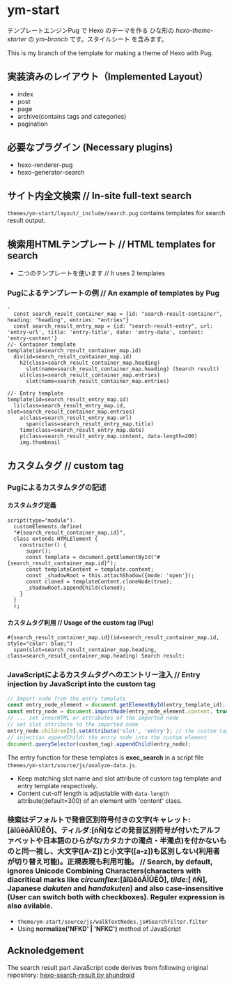 # ym-start

テンプレートエンジンPug で Hexo のテーマを作る ひな形の _hexo-theme-starter_ の _ym-branch_ です。スタイルシート を含みます。

This is my branch of the template for making a theme of Hexo with Pug. 

## 実装済みのレイアウト（Implemented Layout）

- index
- post
- page
- archive(contains tags and categories)
- pagination

## 必要なプラグイン (Necessary plugins)

- hexo-renderer-pug
- hexo-generator-search

## サイト内全文検索 // In-site full-text search
`themes/ym-start/layout/_include/search.pug` contains templates for search result output.

## 検索用HTMLテンプレート // HTML templates for search
- 二つのテンプレートを使います // It uses 2 templates

### Pugによるテンプレートの例 // An example of templates by Pug

```pug
-
  const search_result_container_map = {id: "search-result-container", heading: "heading", entries: "entries"}
  const search_result_entry_map = {id: "search-result-entry", url: 'entry-url', title: 'entry-title', date: 'entry-date', content: 'entry-content'}
//- Container template
template(id=search_result_container_map.id)
  div(id=search_result_container_map.id)
    h2(class=search_result_container_map.heading)
      slot(name=search_result_container_map.heading) (Search result)
    ul(class=search_result_container_map.entries)
      slot(name=search_result_container_map.entries)

//- Entry template
template(id=search_result_entry_map.id)
  li(class=search_result_entry_map.id, slot=search_result_container_map.entries)
    a(class=search_result_entry_map.url)
      span(class=search_result_entry_map.title)
    time(class=search_result_entry_map.date)
    p(class=search_result_entry_map.content, data-length=200)
    img.thumbnail
```
## カスタムタグ // custom tag

### Pugによるカスタムタグの記述
#### カスタムタグ定義
```pug
script(type="module").
  customElements.define(
  "#{search_result_container_map.id}",
  class extends HTMLElement {
    constructor() {
      super();
      const template = document.getElementById("#{search_result_container_map.id}");
      const templateContent = template.content;
      const _shadowRoot = this.attachShadow({mode: 'open'});
      const cloned = templateContent.cloneNode(true);
      _shadowRoot.appendChild(cloned);
    }
  }
  );
```

#### カスタムタグ利用 // Usage of the custom tag (Pug)
```pug
#{search_result_container_map.id}(id=search_result_container_map.id, style="color: blue;")
  span(slot=search_result_container_map.heading, class=search_result_container_map.heading) Search result:
```

### JavaScriptによるカスタムタグへのエントリー注入 // Entry injection by JavaScript into the custom tag

```js
// Import node from the entry template
const entry_node_element = document.getElementById(entry_template_id);
const entry_node = document.importNode(entry_node_element.content, true);
// ... set innerHTML or attributes of the imported node
// set slot attribute to the imported node
entry_node.children[0].setAttribute('slot', 'entry'); // the custom tag is defined using template with 'entry' name attributed slot. <slot name="entry">
// inject(as appendChild) the entry node into the custom element
document.querySelector(custom_tag).appendChild(entry_node);
```

The entry function for these templates is **exec_search** in a script file `themes/ym-start/source/js/analyze-data.js`.
- Keep matching slot name and slot attribute of custom tag template and entry template respectively.
- Content cut-off length is adjustable with `data-length` attribute(default=300) of an element with 'content' class.

### 検索はデフォルトで発音区別符号付きの文字(キャレット:[âîûêôÂÎÛÊÔ]、ティルダ:[ñÑ]などの発音区別符号が付いたアルファベットや日本語のひらがな/カタカナの濁点・半濁点)を付かないものと同一視し、大文字([A-Z])と小文字([a-z])も区別しない(利用者が切り替え可能)。正規表現も利用可能。 // Search, by default, ignores Unicode Combining Characters(characters with diacritical marks like _circumflex_:[âîûêôÂÎÛÊÔ], _tilde_:[ ñÑ], Japanese _dakuten_ and _handakuten_) and also case-insensitive (User can switch both with checkboxes). Reguler expression is also avilable.

 - `theme/ym-start/source/js/walkTextNodes.js#SearchFilter.filter` 
 - Using **normalize('NFKD' | 'NFKC')** method of JavaScript

## Acknoledgement
The search result part JavaScript code derives from following original repository:
[hexo-search-result by shundroid](https://github.com/shundroid/hexo-search-result "hexo-search-result repository in GitHub")